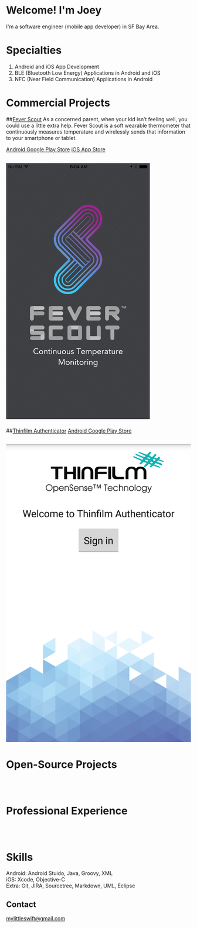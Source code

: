 # Welcome! I'm Joey

I'm a software engineer (mobile app developer) in SF Bay Area. <br />

# Specialties
  1. Android and iOS App Development <br />
  2. BLE (Bluetooth Low Energy) Applications in Android and iOS <br />
  3. NFC (Near Field Communication) Applications in Android <br />

# Commercial Projects

##[Fever Scout](https://feverscout.com) 
As a concerned parent, when your kid isn’t feeling well, you could use a little extra help. Fever Scout is a soft wearable thermometer that continuously measures temperature and wirelessly sends that information to your smartphone or tablet.

[Android Google Play Store](https://play.google.com/store/apps/details?id=com.vivalnk.feverscout&hl=en)  [iOS App Store](https://itunes.apple.com/us/app/fever-scout/id1095852565?mt=8)

![Alt Text](https://github.com/Mylittleswift/mylittleswift.github.io/blob/master/image/feverscout.jpeg)
-------------------------




##[Thinfilm Authenticator](http://thinfilm.no/products-nfc-solutions/)
 [Android Google Play Store](https://play.google.com/store/apps/details?id=no.thinfilm.opensenseauth&hl=en)

![Alt Text](https://github.com/Mylittleswift/mylittleswift.github.io/blob/master/image/authenicator.webp)
------------------




# Open-Source Projects


<br /> 
<br /> 



# Professional Experience
<br /> 
<br /> 


# Skills
Android: Android Stuido, Java, Groovy, XML  <br /> 
iOS: Xcode, Objective-C  <br /> 
Extra: Git, JIRA, Sourcetree, Markdown, UML, Eclipse <br /> 

## Contact
<mylittleswift@gmail.com>
